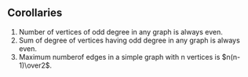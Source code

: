 ## Corollaries

1. Number of vertices of odd degree in any graph is always even.
2. Sum of degree of vertices having odd degree in any graph is always even.
3. Maximum numberof edges in a simple graph with n vertices is $n(n-1)\over2$.